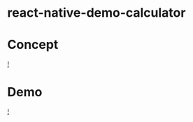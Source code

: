 # react-native-demo-calculator

# Concept

[!](https://cdn.dribbble.com/users/3452339/screenshots/6503331/d004.gif)

# Demo
[!]()

